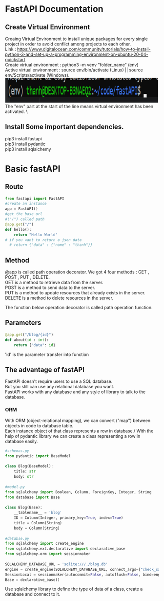 # FastAPI Documentation

## Create Virtual Environment
Creaing Virtual Environment to install unique packages for every single project in order to avoid conflict among projects to each other. \
Link : https://www.digitalocean.com/community/tutorials/how-to-install-python-3-and-set-up-a-programming-environment-on-ubuntu-20-04-quickstart \
Create virtual environment : python3 -m venv "folder_name" (env) \
Active virtual environment : source env/bin/activate (Linux) || source env/Scripts/activate (Windows). \
![image info](venv_activate.png) \
The "env" part at the start of the line means virtual environment has been activated. \

## Install Some important dependencies.
pip3 install fastapi \
pip3 install pydantic \
pip3 install sqlalchemy


# Basic fastAPI

## Route
```python
from fastapi import FastAPI
#create an instance
app = FastAPI()
#get the base url 
#("/") called path
@app.get("/")
def hello():
    return "Hello World"
# if you want to return a json data 
  # return {"data" : {"name" : "thanh"}}
```
## Method
@app is called path operation decorator.
We got 4 four methods : GET , POST , PUT , DELETE.\
GET is a method to retrieve data from the server. \
POST is a method to send data to the server. \
PUT is a method to update resources that already exists in the server.\
DELETE is a method to delete resources in the server.


The function below operation decorator is called path operation function.
## Parameters
```python
@app.get("/blog/{id}")
def about(id : int):
    return {"data": id}
```
'id' is the parameter transfer into function

## The advantage of fastAPI
FastAPI doesn't require users to use a SQL database. \
But you still can use any relational database you want.\
FastAPI works with any database and any style of library to talk to the database.
### ORM
With ORM (object-relational mapping), we can convert ("map") between objects in code to database table.\
Each instance object of that class represents a row in database.\ 
With the help of pydantic library we can create a class representing a row in database easily.
```python
#schemas.py
from pydantic import BaseModel

class Blog(BaseModel):
    title: str
    body: str

#model.py  
from sqlalchemy import Boolean, Column, ForeignKey, Integer, String
from database import Base

class Blog(Base):
    __tablename__ = 'blog'
    ID = Column(Integer, primary_key=True, index=True)
    title = Column(String)
    body = Column(String)
    
#databse.py
from sqlalchemy import create_engine
from sqlalchemy.ext.declarative import declarative_base
from sqlalchemy.orm import sessionmaker

SQLALCHEMY_DATABASE_URL = 'sqlite:///./blog.db'
engine = create_engine(SQLALCHEMY_DATABASE_URL, connect_args={"check_same_thread": False})
SessionLocal = sessionmaker(autocommit=False, autoflush=False, bind=engine)
Base = declarative_base()
```
Use sqlalchemy library to define the type of data of a class, create a database and connect to it. 







